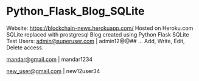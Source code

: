 # Python_Flask_Blog_SQLite
Website: https://blockchain-news.herokuapp.com/
Hosted on Heroku.com
SQLite replaced with prostgresql
Blog created using Python Flask SQLite
Test Users:
admin@superuser.com | admin12@@##  ... Add, Write, Edit, Delete access.

mandar@gmail.com | mandar1234

new_user@gmail.com | new12user34
